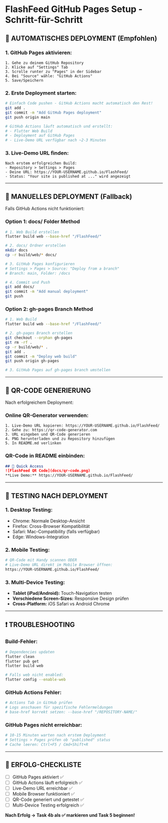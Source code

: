 # FlashFeed GitHub Pages Setup - Schritt-für-Schritt

## 🚀 AUTOMATISCHES DEPLOYMENT (Empfohlen)

### 1. GitHub Pages aktivieren:
```
1. Gehe zu deinem GitHub Repository
2. Klicke auf "Settings" Tab
3. Scrolle runter zu "Pages" in der Sidebar
4. Bei "Source" wähle: "GitHub Actions"
5. Save/Speichern
```

### 2. Erste Deployment starten:
```bash
# Einfach Code pushen - GitHub Actions macht automatisch den Rest!
git add .
git commit -m "Add GitHub Pages deployment"
git push origin main

# GitHub Actions läuft automatisch und erstellt:
# - Flutter Web Build
# - Deployment auf GitHub Pages  
# - Live-Demo URL verfügbar nach ~2-3 Minuten
```

### 3. Live-Demo URL finden:
```
Nach erstem erfolgreichen Build:
- Repository > Settings > Pages
- Deine URL: https://YOUR-USERNAME.github.io/FlashFeed/
- Status: "Your site is published at ..." wird angezeigt
```

---

## 🔧 MANUELLES DEPLOYMENT (Fallback)

Falls GitHub Actions nicht funktioniert:

### Option 1: docs/ Folder Method
```bash
# 1. Web Build erstellen
flutter build web --base-href "/FlashFeed/"

# 2. docs/ Ordner erstellen
mkdir docs
cp -r build/web/* docs/

# 3. GitHub Pages konfigurieren
# Settings > Pages > Source: "Deploy from a branch"  
# Branch: main, Folder: /docs

# 4. Commit und Push
git add docs/
git commit -m "Add manual deployment"
git push
```

### Option 2: gh-pages Branch Method  
```bash
# 1. Web Build
flutter build web --base-href "/FlashFeed/"

# 2. gh-pages Branch erstellen
git checkout --orphan gh-pages
git rm -rf .
cp -r build/web/* .
git add .
git commit -m "Deploy web build"
git push origin gh-pages

# 3. GitHub Pages auf gh-pages branch umstellen
```

---

## 📱 QR-CODE GENERIERUNG

Nach erfolgreichem Deployment:

### Online QR-Generator verwenden:
```
1. Live-Demo URL kopieren: https://YOUR-USERNAME.github.io/FlashFeed/
2. Gehe zu: https://qr-code-generator.com
3. URL eingeben und QR-Code generieren  
4. PNG herunterladen und zu Repository hinzufügen
5. In README.md verlinken
```

### QR-Code in README einbinden:
```markdown
## 📱 Quick Access
![FlashFeed QR Code](docs/qr-code.png)
**Live Demo:** https://YOUR-USERNAME.github.io/FlashFeed/
```

---

## 🧪 TESTING NACH DEPLOYMENT

### 1. Desktop Testing:
- Chrome: Normale Desktop-Ansicht
- Firefox: Cross-Browser Kompatibilität
- Safari: Mac-Compatibility (falls verfügbar)
- Edge: Windows-Integration

### 2. Mobile Testing:
```bash
# QR-Code mit Handy scannen ODER
# Live-Demo URL direkt im Mobile Browser öffnen:
https://YOUR-USERNAME.github.io/FlashFeed/
```

### 3. Multi-Device Testing:
- **Tablet (iPad/Android):** Touch-Navigation testen
- **Verschiedene Screen-Sizes:** Responsive Design prüfen  
- **Cross-Platform:** iOS Safari vs Android Chrome

---

## ❗ TROUBLESHOOTING

### Build-Fehler:
```bash
# Dependencies updaten
flutter clean
flutter pub get
flutter build web

# Falls web nicht enabled:
flutter config --enable-web
```

### GitHub Actions Fehler:
```bash  
# Actions Tab in GitHub prüfen
# Logs anschauen für spezifische Fehlermeldungen
# base-href korrekt setzen: --base-href "/REPOSITORY-NAME/"
```

### GitHub Pages nicht erreichbar:
```bash
# 10-15 Minuten warten nach erstem Deployment
# Settings > Pages prüfen ob "published" status
# Cache leeren: Ctrl+F5 / Cmd+Shift+R
```

---

## 🎯 ERFOLG-CHECKLISTE

- [ ] GitHub Pages aktiviert ✅
- [ ] GitHub Actions läuft erfolgreich ✅  
- [ ] Live-Demo URL erreichbar ✅
- [ ] Mobile Browser funktioniert ✅
- [ ] QR-Code generiert und getestet ✅
- [ ] Multi-Device Testing erfolgreich ✅

**Nach Erfolg → Task 4b als ✅ markieren und Task 5 beginnen!**